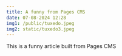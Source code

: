 ```yaml
---
title: A funny from Pages CMS
date: 07-08-2024 12:28
img1: /public/tuxedo.jpeg
img2: static/tuxedo3.jpeg
---
```

This is a funny article built from Pages CMS
